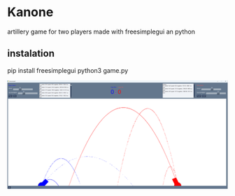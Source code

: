 # Kanone
artillery game for two players made with freesimplegui an python
## instalation
pip install freesimplegui
python3 game.py

![Screenshot](Screenshot1.png)
